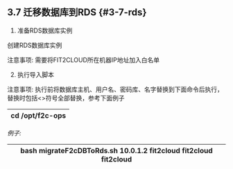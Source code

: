 ## **3.7 迁移数据库到RDS** {#3-7-rds}

1) 准备RDS数据库实例

创建RDS数据库实例

注意事项: 需要将FIT2CLOUD所在机器IP地址加入白名单

2) 执行导入脚本

注意事项: 执行前将数据库主机、用户名、密码库、名字替换到下面命令后执行，替换时包括&lt;&gt;符号全部替换，参考下面例子

| cd /opt/f2c-ops |
| --- |

_例子:_

| bash migrateF2cDBToRds.sh 10.0.1.2 fit2cloud fit2cloud fit2cloud |
| --- |